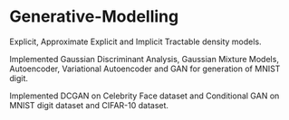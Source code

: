 # Generative-Modelling
Explicit, Approximate Explicit and Implicit Tractable density models.

Implemented Gaussian Discriminant Analysis, Gaussian Mixture Models, Autoencoder, Variational Autoencoder and GAN for generation of MNIST digit.

 Implemented DCGAN on Celebrity Face dataset and Conditional GAN on MNIST digit dataset and CIFAR-10 dataset.
